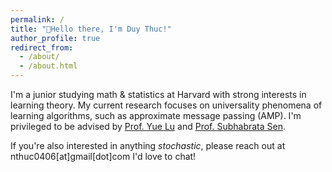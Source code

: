```yaml
---
permalink: /
title: "👋Hello there, I'm Duy Thuc!"
author_profile: true
redirect_from: 
  - /about/
  - /about.html
---
```


I'm a junior studying math & statistics at Harvard with strong interests in learning theory. My current research focuses on universality phenomena of learning algorithms, such as approximate message passing (AMP). I'm privileged to be advised by [Prof. Yue Lu](https://lu.seas.harvard.edu/) and [Prof. Subhabrata Sen](https://sites.harvard.edu/sus977/). 

If you're also interested in anything _stochastic_, please reach out at nthuc0406[at]gmail[dot]com I'd love to chat!
